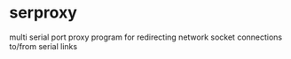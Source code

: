 # serproxy
multi serial port proxy program for redirecting network socket connections to/from serial links
